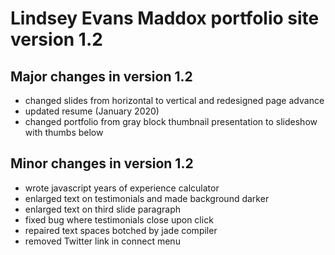 # Lindsey Evans Maddox portfolio site version 1.2

## Major changes in version 1.2
- changed slides from horizontal to vertical and redesigned page advance
- updated resume (January 2020)
- changed portfolio from gray block thumbnail presentation to slideshow with thumbs below

## Minor changes in version 1.2
- wrote javascript years of experience calculator
- enlarged text on testimonials and made background darker
- enlarged text on third slide paragraph
- fixed bug where testimonials close upon click
- repaired text spaces botched by jade compiler
- removed Twitter link in connect menu
